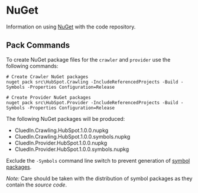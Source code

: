 # NuGet

Information on using [NuGet](https://www.nuget.org/) with the code repository.

## Pack Commands

To create NuGet package files for the `crawler` and `provider` use the following commands:

```Shell
# Create Crawler NuGet packages
nuget pack src\HubSpot.Crawling -IncludeReferencedProjects -Build -Symbols -Properties Configuration=Release

# Create Provider NuGet packages
nuget pack src\HubSpot.Provider -IncludeReferencedProjects -Build -Symbols -Properties Configuration=Release
```

The following NuGet packages will be produced:

* CluedIn.Crawling.HubSpot.1.0.0.nupkg
* CluedIn.Crawling.HubSpot.1.0.0.symbols.nupkg
* CluedIn.Provider.HubSpot.1.0.0.nupkg
* CluedIn.Provider.HubSpot.1.0.0.symbols.nupkg

Exclude the `-Symbols` command line switch to prevent generation of [symbol packages](https://docs.microsoft.com/en-us/nuget/create-packages/symbol-packages).

*Note:* Care should be taken with the distribution of symbol packages as they contain the _source code_.
